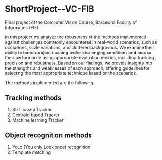 # ShortProject--VC-FIB
Final project of the Computer Vision Course, Barcelona Faculty of Informatics (FIB). 

In this project we analyze the robustness of the methods implemented against challenges commonly encountered in real-world scenarios, such as occlusions, scale variations, and cluttered backgrounds. We examine their ability to handle object tracking under challenging conditions and assess their performance using appropriate evaluation metrics, including tracking precision and robustness. Based on our findings, we provide insights into the strengths and weaknesses of each approach, offering guidelines for selecting the most appropriate technique based on the scenarios.

The methods implemented are the following.

## Tracking methods
1. SIFT based Tracker
2. Centroid based Tracker
3. Machine learning Tracker

## Object recognition methods
1. YoLo (You only Look once) recognition
2. Template matching
